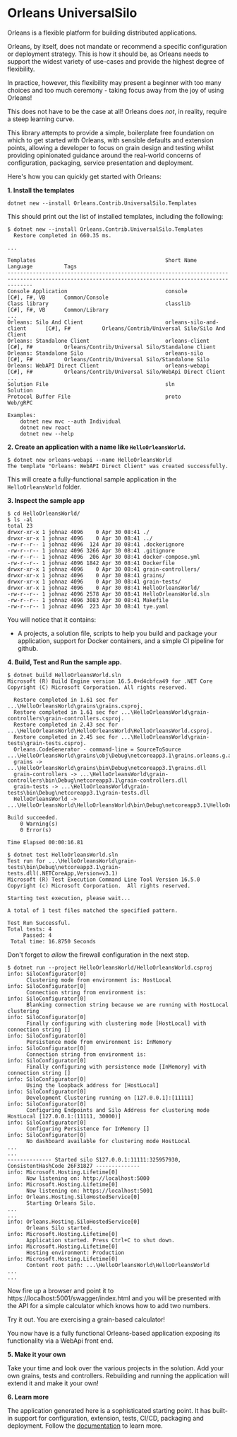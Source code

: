 # Orleans UniversalSilo
Orleans is a flexible platform for building distributed applications.

Orleans, by itself, does not mandate or recommend a specific configuration or deployment strategy. This is how it should be, as Orleans needs to support the widest variety of use-cases and provide the highest degree of flexibility.

In practice, however, this flexibility may present a beginner with too many choices and too much ceremony - taking focus away from the joy of using Orleans!

This does not have to be the case at all! Orleans does _not_, in reality, require a steep learning curve.

This library attempts to provide a simple, boilerplate free foundation on which to get started with Orleans, with sensible defaults and extension points, allowing a developer to focus on grain design and testing whilst providing opinionated guidance around the real-world concerns of configuration, packaging, service presentation and deployment.

Here's how you can quickly get started with Orleans:

**1. Install the templates**

```shell
dotnet new --install Orleans.Contrib.UniversalSilo.Templates
```

This should print out the list of installed templates, including the following:

```shell
$ dotnet new --install Orleans.Contrib.UniversalSilo.Templates
  Restore completed in 660.35 ms.

...

Templates                                         Short Name                   Language          Tags
----------------------------------------------------------------------------------------------------------------------------------------------------
Console Application                               console                      [C#], F#, VB      Common/Console
Class library                                     classlib                     [C#], F#, VB      Common/Library
...
Orleans: Silo And Client                          orleans-silo-and-client      [C#], F#          Orleans/Contrib/Universal Silo/Silo And Client
Orleans: Standalone Client                        orleans-client               [C#], F#          Orleans/Contrib/Universal Silo/Standalone Client
Orleans: Standalone Silo                          orleans-silo                 [C#], F#          Orleans/Contrib/Universal Silo/Standalone Silo
Orleans: WebAPI Direct Client                     orleans-webapi               [C#], F#          Orleans/Contrib/Universal Silo/WebApi Direct Client
...
Solution File                                     sln                                            Solution
Protocol Buffer File                              proto                                          Web/gRPC

Examples:
    dotnet new mvc --auth Individual
    dotnet new react
    dotnet new --help

```

**2. Create an application with a name like `HelloOrleansWorld`.**

```shell
$ dotnet new orleans-webapi --name HelloOrleansWorld                                                                                                                                                                                         The template "Orleans: WebAPI Direct Client" was created successfully.
```

This will create a fully-functional sample application in the `HelloOrleansWorld` folder.

**3. Inspect the sample app**

```shell
$ cd HelloOrleansWorld/
$ ls -al
total 23
drwxr-xr-x 1 johnaz 4096    0 Apr 30 08:41 ./
drwxr-xr-x 1 johnaz 4096    0 Apr 30 08:41 ../
-rw-r--r-- 1 johnaz 4096  124 Apr 30 08:41 .dockerignore
-rw-r--r-- 1 johnaz 4096 3266 Apr 30 08:41 .gitignore
-rw-r--r-- 1 johnaz 4096  206 Apr 30 08:41 docker-compose.yml
-rw-r--r-- 1 johnaz 4096 1842 Apr 30 08:41 Dockerfile
drwxr-xr-x 1 johnaz 4096    0 Apr 30 08:41 grain-controllers/
drwxr-xr-x 1 johnaz 4096    0 Apr 30 08:41 grains/
drwxr-xr-x 1 johnaz 4096    0 Apr 30 08:41 grain-tests/
drwxr-xr-x 1 johnaz 4096    0 Apr 30 08:41 HelloOrleansWorld/
-rw-r--r-- 1 johnaz 4096 2578 Apr 30 08:41 HelloOrleansWorld.sln
-rw-r--r-- 1 johnaz 4096 3083 Apr 30 08:41 Makefile
-rw-r--r-- 1 johnaz 4096  223 Apr 30 08:41 tye.yaml

```

You will notice that it contains:
* A projects, a solution file, scripts to help you build and package your application, support for Docker containers, and a simple CI pipeline for github.

**4. Build, Test and Run the sample app.**

```shell
$ dotnet build HelloOrleansWorld.sln
Microsoft (R) Build Engine version 16.5.0+d4cbfca49 for .NET Core
Copyright (C) Microsoft Corporation. All rights reserved.

  Restore completed in 1.61 sec for ...\HelloOrleansWorld\grains\grains.csproj.
  Restore completed in 1.61 sec for ...\HelloOrleansWorld\grain-controllers\grain-controllers.csproj.
  Restore completed in 2.43 sec for ...\HelloOrleansWorld\HelloOrleansWorld\HelloOrleansWorld.csproj.
  Restore completed in 2.45 sec for ...\HelloOrleansWorld\grain-tests\grain-tests.csproj.
  Orleans.CodeGenerator - command-line = SourceToSource ...\HelloOrleansWorld\grains\obj\Debug\netcoreapp3.1\grains.orleans.g.args.txt
  grains -> ...\HelloOrleansWorld\grains\bin\Debug\netcoreapp3.1\grains.dll
  grain-controllers -> ...\HelloOrleansWorld\grain-controllers\bin\Debug\netcoreapp3.1\grain-controllers.dll
  grain-tests -> ...\HelloOrleansWorld\grain-tests\bin\Debug\netcoreapp3.1\grain-tests.dll
  HelloOrleansWorld -> ...\HelloOrleansWorld\HelloOrleansWorld\bin\Debug\netcoreapp3.1\HelloOrleansWorld.dll

Build succeeded.
    0 Warning(s)
    0 Error(s)

Time Elapsed 00:00:16.81
```

```shell
$ dotnet test HelloOrleansWorld.sln
Test run for ...\HelloOrleansWorld\grain-tests\bin\Debug\netcoreapp3.1\grain-tests.dll(.NETCoreApp,Version=v3.1)
Microsoft (R) Test Execution Command Line Tool Version 16.5.0
Copyright (c) Microsoft Corporation.  All rights reserved.

Starting test execution, please wait...

A total of 1 test files matched the specified pattern.

Test Run Successful.
Total tests: 4
     Passed: 4
 Total time: 16.8750 Seconds
```

Don't forget to _allow_ the firewall configuration in the next step.

```shell
$ dotnet run --project HelloOrleansWorld/HelloOrleansWorld.csproj
info: SiloConfigurator[0]
      Clustering mode from environment is: HostLocal
info: SiloConfigurator[0]
      Connection string from environment is:
info: SiloConfigurator[0]
      Blanking connection string because we are running with HostLocal clustering
info: SiloConfigurator[0]
      Finally configuring with clustering mode [HostLocal] with connection string []
info: SiloConfigurator[0]
      Persistence mode from environment is: InMemory
info: SiloConfigurator[0]
      Connection string from environment is:
info: SiloConfigurator[0]
      Finally configuring with persistence mode [InMemory] with connection string []
info: SiloConfigurator[0]
      Using the loopback address for [HostLocal]
info: SiloConfigurator[0]
      Development Clustering running on [127.0.0.1]:[11111]
info: SiloConfigurator[0]
      Configuring Endpoints and Silo Address for clustering mode HostLocal [127.0.0.1:(11111, 30000)]
info: SiloConfigurator[0]
      Configuring Persistence for InMemory []
info: SiloConfigurator[0]
      No dashboard available for clustering mode HostLocal
...
...
-------------- Started silo S127.0.0.1:11111:325957930, ConsistentHashCode 26F31827 --------------
info: Microsoft.Hosting.Lifetime[0]
      Now listening on: http://localhost:5000
info: Microsoft.Hosting.Lifetime[0]
      Now listening on: https://localhost:5001
info: Orleans.Hosting.SiloHostedService[0]
      Starting Orleans Silo.
...
...
info: Orleans.Hosting.SiloHostedService[0]
      Orleans Silo started.
info: Microsoft.Hosting.Lifetime[0]
      Application started. Press Ctrl+C to shut down.
info: Microsoft.Hosting.Lifetime[0]
      Hosting environment: Production
info: Microsoft.Hosting.Lifetime[0]
      Content root path: ...\HelloOrleansWorld\HelloOrleansWorld
...
...
```

Now fire up a browser and point it to https://localhost:5001/swagger/index.html and you will be presented with the API for a simple calculator which knows how to add two numbers.

Try it out. You are exercising a grain-based calculator!

You now have is a fully functional Orleans-based application exposing its functionality via a WebApi front end.

**5. Make it your own**

Take your time and look over the various projects in the solution. Add your own grains, tests and controllers. Rebuilding and running the application will extend it and make it your own!

**6. Learn more**

The application generated here is a sophisticated starting point. It has built-in support for configuration, extension, tests, CI/CD, packaging and deployment. Follow the [documentation](https://johnazariah.github.io/orleans-contrib-universalsilo/) to learn more.
